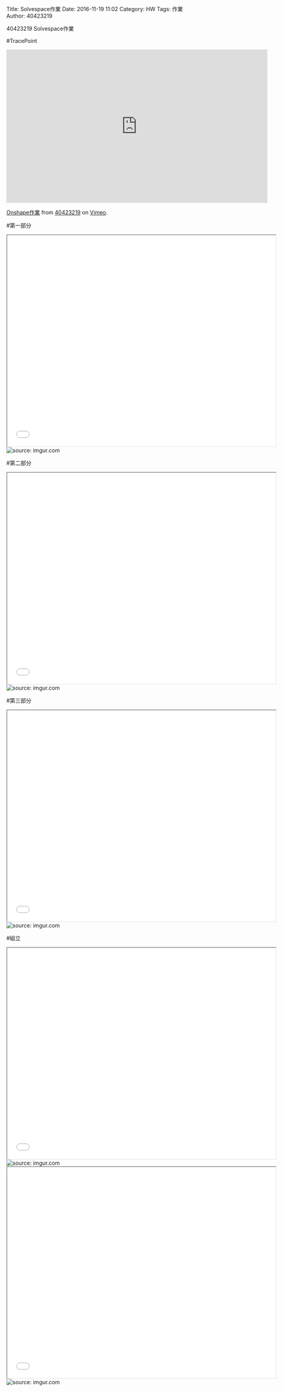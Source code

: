 Title: Solvespace作業
Date: 2016-11-19 11:02
Category: HW
Tags: 作業
Author: 40423219

40423219 Solvespace作業


<!-- PELICAN_END_SUMMARY -->
#TracePoint
<iframe src="https://player.vimeo.com/video/192072696" width="680" height="400" frameborder="0" webkitallowfullscreen mozallowfullscreen allowfullscreen></iframe>
<p><a href="https://vimeo.com/192072696">Onshape作業</a> from <a href="https://vimeo.com/user47671379">40423219</a> on <a href="https://vimeo.com">Vimeo</a>.</p>

#第一部分
<iframe src="../data/threejs/404232191.html" width="700" height="550"></iframe>
<img src="../data/threejs/p1.png" title="source: imgur.com" /></a>

#第二部分
<iframe src="../data/threejs/404232192.html" width="700" height="550"></iframe>
<img src="../data/threejs/p2.png" title="source: imgur.com" /></a>

#第三部分
<iframe src="../data/threejs/404232193.html" width="700" height="550"></iframe>
<img src="../data/threejs/p3.png" title="source: imgur.com" /></a>

#組立
<iframe src="../data/threejs/404232194.html" width="700" height="550"></iframe>
<img src="../data/threejs/p4.png" title="source: imgur.com" /></a>

<iframe src="../data/threejs/404232195.html" width="700" height="550"></iframe>
<img src="../data/threejs/p5.png" title="source: imgur.com" /></a>
